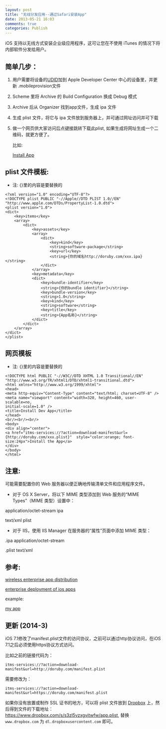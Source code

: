 ```yaml
---
layout: post
title: "无线分发应用--通过Safari安装App"
date: 2013-05-21 16:03
comments: true
categories: Publish
---
```


iOS 支持以无线方式安装企业级应用程序，这可让您在不使用 iTunes 的情况下将内部软件分发给用户。

## 简单几步：

1. 用户需要将设备的[UDID](http://www.innerfence.com/howto/find-iphone-unique-device-identifier-udid)加到 Apple Developer Center 中心的设备里，并更新 .mobileprovision文件

2. Scheme 里将 Archive 的 Build Configuration 换成 Debug 模式

3. Archive 后从 Organizer 找到app文件，生成 ipa 文件

4. 生成 plist 文件，将它与 ipa 文件放到服务器上，并可通过网址访问并可下载

5. 做一个网页供大家访问后点键接跳转下载此plist, 如果生成将网址生成一个二维码，就更方便了。
   
   比如: 

 
	<a href="itms-services://?action=download-manifest&url=http://example.com/manifest.plist">Install App</a>


## plist 文件模板:

<!-- more -->

* 注: {}里的内容是要替换的

```
<?xml version="1.0" encoding="UTF-8"?>
<!DOCTYPE plist PUBLIC "-//Apple//DTD PLIST 1.0//EN" "http://www.apple.com/DTDs/PropertyList-1.0.dtd">
<plist version="1.0">
<dict>
	<key>items</key>
	<array>
		<dict>
			<key>assets</key>
			<array>
				<dict>
					<key>kind</key>
					<string>software-package</string>
					<key>url</key>
					<string>{你的域名http://doruby.com/xxx.ipa}</string>
				</dict>
			</array>
			<key>metadata</key>
			<dict>
				<key>bundle-identifier</key>
				<string>{你的bundle identifier}</string>
				<key>bundle-version</key>
				<string>1.0</string>
				<key>kind</key>
				<string>software</string>
				<key>title</key>
				<string>{App名称}</string>
			</dict>
		</dict>
	</array>
</dict>
</plist>

```

## 网页模板
* 注: {}里的内容是要替换的

```
<!DOCTYPE html PUBLIC "-//W3C//DTD XHTML 1.0 Transitional//EN" "http://www.w3.org/TR/xhtml1/DTD/xhtml1-transitional.dtd">
<html xmlns="http://www.w3.org/1999/xhtml">
<head>
<meta http-equiv="Content-Type" content="text/html; charset=UTF-8" />
<meta name="viewport" content="width=320, height=460, user-scalable=no,
initial-scale=1.0" />
<title>Install Dev App</title>
</head>
<br/><br/><br/>
<body>
<div align="center">
<a href="itms-services://?action=download-manifest&url={http://doruby.com/xxx.plist}"  style="color:orange; font-size:24px">Install the App</a>
</div>
</body>
</html>
```

## 注意:

可能需要配置你的 Web 服务器以便正确地传输清单文件和应用程序文件。

* 对于 OS X Server，将以下 MIME 类型添加到 Web 服务的“MIME Types”（MIME 类型）设置中：

application/octet-stream ipa

text/xml plist

* 对于 IIS，使用 IIS Manager 在服务器的“属性”页面中添加 MIME 类型：

.ipa application/octet-stream

.plist text/xml


## 参考:

[wireless enterprise app distribution](http://help.apple.com/iosdeployment-apps/mac/1.1/#app43ad871e)

[enterprise deployment of ios apps](http://thirteendaysaweek.com/2012/10/01/enterprise-deployment-of-ios-apps-with-monotouch/)

example:

[my app](http://www.doruby.com/assets/food.html)

## 更新 (2014-3)

iOS 7.1修改了manifest.plist文件的访问协议，之前可以通过http协议访问，在iOS 7.1之后必须使用https协议方式访问。

比如之前的链接代码为：

```
itms-services://?action=download-manifest&url=http://doruby.com/manifest.plist
```

需要修改为：

```
itms-services://?action=download-manifest&url=https://doruby.com/manifest.plist
```

如果你没有放置或制作 SSL 证书的地方，可以将 plist 文件放到 [Dropbox](https://db.tt/2VPiCZkk) 上，然后得到文件的下载地址： https://www.dropbox.com/s/s3zl5vzxgvjtwfw/app.plist, 替换 `www.dropbox.com` 为 `dl.dropboxusercontent.com` 即可。